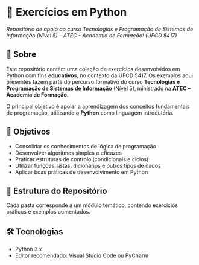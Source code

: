 # 🐍 Exercícios em Python  
_Repositório de apoio ao curso Tecnologias e Programação de Sistemas de Informação (Nível 5) – ATEC - Academia de Formação! (UFCD 5417)_

## 📘 Sobre

Este repositório contém uma coleção de exercícios desenvolvidos em Python com fins **educativos**, no contexto da UFCD 5417. Os exemplos aqui presentes fazem parte do percurso formativo do curso **Tecnologias e Programação de Sistemas de Informação** (Nível 5), ministrado na **ATEC – Academia de Formação**.

O principal objetivo é apoiar a aprendizagem dos conceitos fundamentais de programação, utilizando o **Python** como linguagem introdutória.

## 🎯 Objetivos

- Consolidar os conhecimentos de lógica de programação
- Desenvolver algoritmos simples e eficazes
- Praticar estruturas de controlo (condicionais e ciclos)
- Utilizar funções, listas, dicionários e outros tipos de dados
- Aplicar boas práticas de desenvolvimento em Python

## 📂 Estrutura do Repositório

Cada pasta corresponde a um módulo temático, contendo exercícios práticos e exemplos comentados.

## 🛠️ Tecnologias

- Python 3.x
- Editor recomendado: Visual Studio Code ou PyCharm
